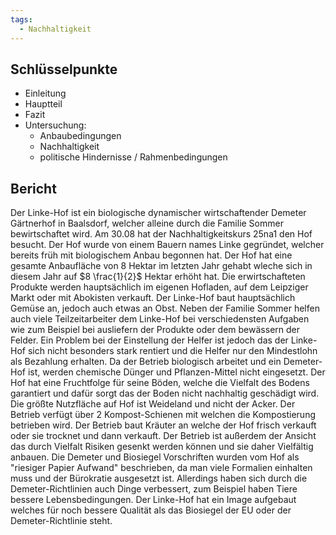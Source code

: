 ```yaml
---
tags:
  - Nachhaltigkeit
---
```


## Schlüsselpunkte
- Einleitung
- Hauptteil
- Fazit
- Untersuchung: 
	- Anbaubedingungen
	- Nachhaltigkeit
	- politische Hindernisse / Rahmenbedingungen

## Bericht

Der Linke-Hof ist ein biologische dynamischer wirtschaftender Demeter Gärtnerhof in Baalsdorf, welcher alleine durch die Familie Sommer bewirtschaftet wird. Am 30.08 hat der Nachhaltigkeitskurs 25na1 den Hof besucht.
Der Hof wurde von einem Bauern names Linke gegründet, welcher bereits früh mit biologischem Anbau begonnen hat. Der Hof hat eine gesamte Anbaufläche von 8 Hektar im letzten Jahr gehabt wleche sich in diesem Jahr auf $8 \frac{1}{2}$ Hektar erhöht hat. Die erwirtschafteten Produkte werden hauptsächlich im eigenen Hofladen, auf dem Leipziger Markt oder mit Abokisten verkauft. Der Linke-Hof baut hauptsächlich Gemüse an, jedoch auch etwas an Obst. Neben der Familie Sommer helfen auch viele Teilzeitarbeiter dem Linke-Hof bei verschiedensten Aufgaben wie zum Beispiel bei ausliefern der Produkte oder dem bewässern der Felder. Ein Problem bei der Einstellung der Helfer ist jedoch das der Linke-Hof sich nicht besonders stark rentiert und die Helfer nur den Mindestlohn als Bezahlung erhalten. Da der Betrieb biologisch arbeitet und ein Demeter-Hof ist, werden chemische Dünger und Pflanzen-Mittel nicht eingesetzt. Der Hof hat eine Fruchtfolge für seine Böden, welche die Vielfalt des Bodens garantiert und dafür sorgt das der Boden nicht nachhaltig geschädigt wird. Die größte Nutzfläche auf Hof ist Weideland und nicht der Acker. Der Betrieb verfügt über 2 Kompost-Schienen mit welchen die Kompostierung betrieben wird. Der Betrieb baut Kräuter an welche der Hof frisch verkauft oder sie trocknet und dann verkauft. Der Betrieb ist außerdem der Ansicht das durch Vielfalt Risiken gesenkt werden können und sie daher Vielfältig anbauen. Die Demeter und Biosiegel Vorschriften wurden vom Hof als "riesiger Papier Aufwand" beschrieben, da man viele Formalien einhalten muss und der Bürokratie ausgesetzt ist. Allerdings haben sich durch die Demeter-Richtlinien auch Dinge verbessert, zum Beispiel haben Tiere bessere Lebensbedingungen. Der Linke-Hof hat ein Image aufgebaut welches für noch bessere Qualität als das Biosiegel der EU oder der Demeter-Richtlinie steht.